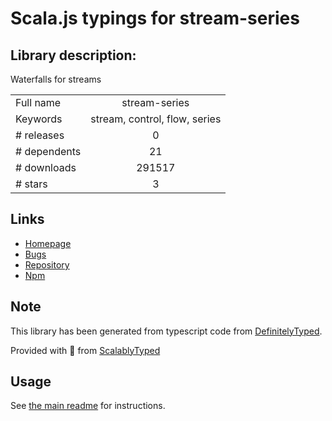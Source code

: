 
# Scala.js typings for stream-series


## Library description:
Waterfalls for streams

|                    |                 |
| ------------------ | :-------------: |
| Full name          | stream-series |
| Keywords           | stream, control, flow, series |
| # releases         | 0 |
| # dependents       | 21 |
| # downloads        | 291517 |
| # stars            | 3 |

## Links
- [Homepage](https://github.com/rschmukler/stream-series)
- [Bugs](https://github.com/rschmukler/stream-series/issues)
- [Repository](https://github.com/rschmukler/stream-series)
- [Npm](https://www.npmjs.com/package/stream-series)
    


## Note
This library has been generated from typescript code from [DefinitelyTyped](https://definitelytyped.org).

Provided with :purple_heart: from [ScalablyTyped](https://github.com/oyvindberg/ScalablyTyped)

## Usage
See [the main readme](../../readme.md) for instructions.



